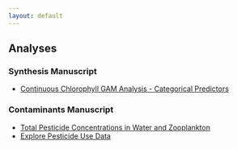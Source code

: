```yaml
---
layout: default
---
```


## Analyses

### Synthesis Manuscript

* [Continuous Chlorophyll GAM Analysis - Categorical Predictors](rtm_chl_gam_analysis_categorical.html)

### Contaminants Manuscript

* [Total Pesticide Concentrations in Water and Zooplankton](analysis_contam_conc_water_zoop.html)
* [Explore Pesticide Use Data](explore_pesticide_use.html)
